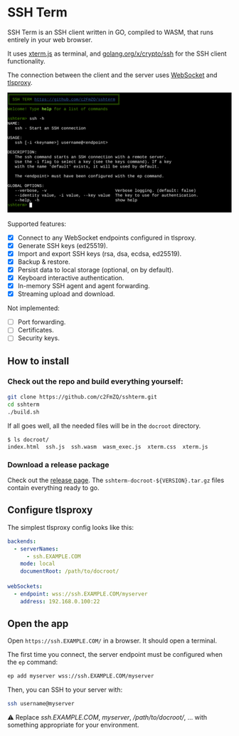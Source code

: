 # SSH Term

SSH Term is an SSH client written in GO, compiled to WASM, that runs entirely in your web browser.

It uses [xterm.js](https://xtermjs.org/) as terminal, and [golang.org/x/crypto/ssh](https://pkg.go.dev/golang.org/x/crypto/ssh) for the SSH client functionality.

The connection between the client and the server uses [WebSocket](https://developer.mozilla.org/en-US/docs/Web/API/WebSocket) and [tlsproxy](https://github.com/c2FmZQ/tlsproxy).

![screenshot](https://github.com/c2FmZQ/sshterm/blob/main/images/sshterm.png "SSH Term")

Supported features:

* [x] Connect to any WebSocket endpoints configured in tlsproxy.
* [x] Generate SSH keys (ed25519).
* [x] Import and export SSH keys (rsa, dsa, ecdsa, ed25519).
* [x] Backup & restore.
* [x] Persist data to local storage (optional, on by default).
* [x] Keyboard interactive authentication.
* [x] In-memory SSH agent and agent forwarding.
* [x] Streaming upload and download.

Not implemented:

* [ ] Port forwarding.
* [ ] Certificates.
* [ ] Security keys.

## How to install

### Check out the repo and build everything yourself:

```bash
git clone https://github.com/c2FmZQ/sshterm.git
cd sshterm
./build.sh
```

If all goes well, all the needed files will be in the `docroot` directory.

```
$ ls docroot/
index.html  ssh.js  ssh.wasm  wasm_exec.js  xterm.css  xterm.js
```

### Download a release package

Check out the [release page](https://github.com/c2FmZQ/sshterm/releases). The `sshterm-docroot-${VERSION}.tar.gz` files contain everything ready to go.

## Configure tlsproxy

The simplest tlsproxy config looks like this:

```yaml
backends:
  - serverNames:
      - ssh.EXAMPLE.COM
    mode: local
    documentRoot: /path/to/docroot/

webSockets:
  - endpoint: wss://ssh.EXAMPLE.COM/myserver
    address: 192.168.0.100:22
```

## Open the app

Open `https://ssh.EXAMPLE.COM/` in a browser. It should open a terminal.

The first time you connect, the server endpoint must be configured when the `ep` command:

```bash
ep add myserver wss://ssh.EXAMPLE.COM/myserver
```

Then, you can SSH to your server with:

```bash
ssh username@myserver
```

:warning: Replace _ssh.EXAMPLE.COM_, _myserver_, _/path/to/docroot/_, ... with something appropriate for your environment.

